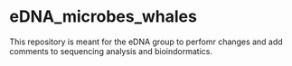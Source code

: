 # eDNA_microbes_whales

This repository is meant for the eDNA group to perfomr changes and add comments to sequencing analysis and bioindormatics. 
